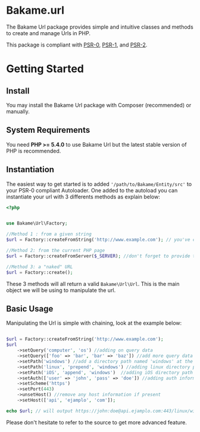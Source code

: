 Bakame.url
======

The Bakame Url package provides simple and intuitive classes and methods to create and manage Urls in PHP. 

This package is compliant with [PSR-0][], [PSR-1][], and [PSR-2][].

[PSR-0]: https://github.com/php-fig/fig-standards/blob/master/accepted/PSR-0.md
[PSR-1]: https://github.com/php-fig/fig-standards/blob/master/accepted/PSR-1-basic-coding-standard.md
[PSR-2]: https://github.com/php-fig/fig-standards/blob/master/accepted/PSR-2-coding-style-guide.md

Getting Started
===============

Install
-------

You may install the Bakame Url package with Composer (recommended) or manually.

System Requirements
-------------------

You need **PHP >= 5.4.0** to use Bakame Url but the latest stable version of PHP is recommended.

Instantiation
-------------

The easiest way to get started is to added `'/path/to/Bakame/Entity/src'` to your PSR-0 compliant Autoloader. One added to the autoload you can instantiate your url with 3 differents methods as explain below:

```php
<?php


use Bakame\Url\Factory;

//Method 1 : from a given string
$url = Factory::createFromString('http://www.example.com'); // you've created a new Url object from this string 

//Method 2: from the current PHP page
$url = Factory::createFromServer($_SERVER); //don't forget to provide the $_SERVER array

//Method 3: a "naked" URL
$url = Factory::create();
```

These 3 methods will all return a valid `Bakame\Url\Url`. This is the main object we will be using to manipulate the url.


Basic Usage
-------------

Manipulating the Url is simple with chaining, look at the example below:

```php

$url = Factory::createFromString('http://www.example.com');
$url
    ->setQuery('computer', 'os') //adding on query data
    ->setQuery(['foo' => 'bar', 'bar' => 'baz']) //add more query data using an array
    ->setPath('windows') //add a directory path named 'windows' at the end of the URL path
    ->setPath('linux', 'prepend', 'windows') //adding linux directory path before 'window'
    ->setPath('iOS', 'append', 'windows')  //adding iOS directory path after 'window'
    ->setAuth(['user' => 'john', 'pass' => 'doe']) //adding auth information
    ->setScheme('https')
    ->setPort(443)
    ->unsetHost() //remove any host information if present
    ->setHost(['api', 'ejamplo', 'com']);

echo $url; // will output https://john:doe@api.ejamplo.com:443/linux/windows/iOS?computer=os&foo=bar&bar=baz
```

Please don't hesitate to refer to the source to get more advanced feature.